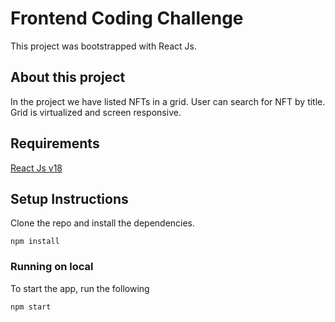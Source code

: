
# Frontend Coding Challenge

This project was bootstrapped with React Js.

## About this project

In the project we have listed NFTs in a grid. User can search for NFT by title. Grid is virtualized and screen responsive.

## Requirements
[React Js v18](https://www.npmjs.com/package/react)

## Setup Instructions
Clone the repo and install the dependencies.

`npm install`

### Running on local

To start the app, run the following

`npm start`

